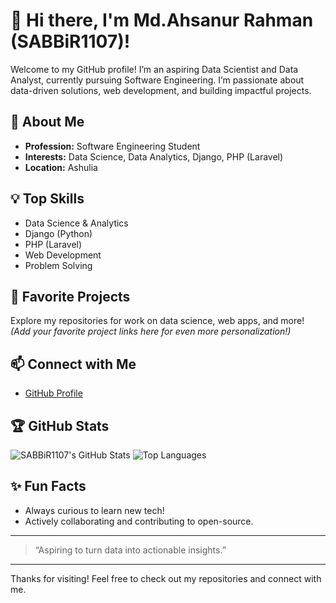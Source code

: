 # 👋 Hi there, I'm Md.Ahsanur Rahman (SABBiR1107)!

Welcome to my GitHub profile! I’m an aspiring Data Scientist and Data Analyst, currently pursuing Software Engineering. I’m passionate about data-driven solutions, web development, and building impactful projects.

## 🚀 About Me
- **Profession:** Software Engineering Student
- **Interests:** Data Science, Data Analytics, Django, PHP (Laravel)
- **Location:** Ashulia

## 💡 Top Skills
- Data Science & Analytics
- Django (Python)
- PHP (Laravel)
- Web Development
- Problem Solving

## 🌟 Favorite Projects
Explore my repositories for work on data science, web apps, and more!  
*(Add your favorite project links here for even more personalization!)*

## 📫 Connect with Me
- [GitHub Profile](https://github.com/SABBiR1107)

## 🏆 GitHub Stats
![SABBiR1107's GitHub Stats](https://github-readme-stats.vercel.app/api?username=SABBiR1107&show_icons=true&theme=radical)
![Top Languages](https://github-readme-stats.vercel.app/api/top-langs/?username=SABBiR1107&layout=compact&theme=radical)

## ✨ Fun Facts
- Always curious to learn new tech!
- Actively collaborating and contributing to open-source.

---

> “Aspiring to turn data into actionable insights.”

---

Thanks for visiting! Feel free to check out my repositories and connect with me.
